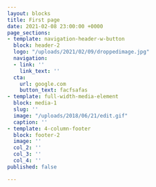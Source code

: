 ```yaml
---
layout: blocks
title: First page
date: 2021-02-08 23:00:00 +0000
page_sections:
- template: navigation-header-w-button
  block: header-2
  logo: "/uploads/2021/02/09/droppedimage.jpg"
  navigation:
  - link: ''
    link_text: ''
  cta:
    url: google.com
    button_text: facfsafas
- template: full-width-media-element
  block: media-1
  slug: ''
  image: "/uploads/2018/06/21/edit.gif"
  caption: ''
- template: 4-column-footer
  block: footer-2
  image: ''
  col_2: ''
  col_3: ''
  col_4: ''
published: false

---
```

